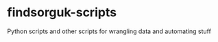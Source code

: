 findsorguk-scripts
==================

Python scripts and other scripts for wrangling data and automating stuff
